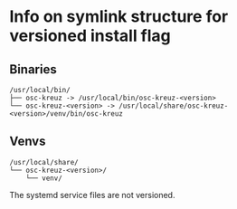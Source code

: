 # Info on symlink structure for versioned install flag

## Binaries

```path
/usr/local/bin/
├── osc-kreuz -> /usr/local/bin/osc-kreuz-<version>
└── osc-kreuz-<version> -> /usr/local/share/osc-kreuz-<version>/venv/bin/osc-kreuz
```

## Venvs

```path
/usr/local/share/
└── osc-kreuz-<version>/
    └── venv/
```

The systemd service files are not versioned.
